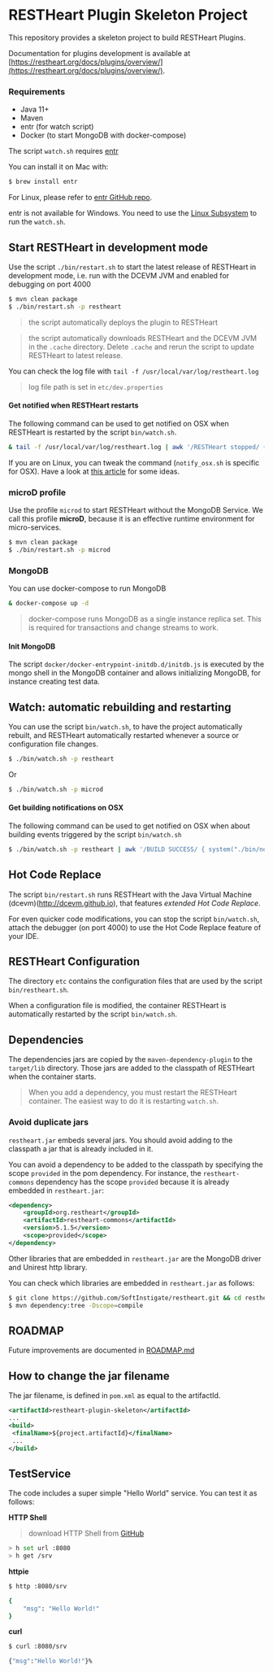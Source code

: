 # RESTHeart Plugin Skeleton Project

This repository provides a skeleton project to build RESTHeart Plugins.

Documentation for plugins development is available at [https://restheart.org/docs/plugins/overview/](https://restheart.org/docs/plugins/overview/).

### Requirements

- Java 11+
- Maven
- entr (for watch script)
- Docker (to start MongoDB with docker-compose)

The script `watch.sh` requires [entr](https://github.com/eradman/entr)

You can install it on Mac with:

```bash
$ brew install entr
```

For Linux, please refer to [entr GitHub repo](https://github.com/eradman/entr).

entr is not available for Windows. You need to use the [Linux Subsystem](https://docs.microsoft.com/en-us/windows/wsl/install-win10) to run the `watch.sh`.

## Start RESTHeart in development mode

Use the script `./bin/restart.sh` to start the latest release of RESTHeart in development mode, i.e. run with the DCEVM JVM and enabled for debugging on port 4000

```bash
$ mvn clean package
$ ./bin/restart.sh -p restheart
```

> the script automatically deploys the plugin to RESTHeart

> the script automatically downloads RESTHeart and the DCEVM JVM in the `.cache` directory. Delete `.cache` and rerun the script to update RESTHeart to latest release.

You can check the log file with `tail -f /usr/local/var/log/restheart.log`

> log file path is set in `etc/dev.properties`

#### Get notified when RESTHeart restarts

The following command can be used to get notified on OSX when RESTHeart is restarted by the script `bin/watch.sh`.

```bash
& tail -f /usr/local/var/log/restheart.log | awk '/RESTHeart stopped/ { system("./bin/notify_osx.sh RESTHeart stopped") } /RESTHeart started/ { system("./bin/notify_osx.sh RESTHeart started") } /.*/'
```

If you are on Linux, you can tweak the command (`notify_osx.sh` is specific for OSX). Have a look at [this article](https://superuser.com/questions/31917/is-there-a-way-to-show-notification-from-bash-script-in-ubuntu) for some ideas.

### microD profile

Use the profile `microd` to start RESTHeart without the MongoDB Service. We call this profile **microD**, because it is an effective runtime environment for micro-services.

```bash
$ mvn clean package
$ ./bin/restart.sh -p microd
```

### MongoDB

You can use docker-compose to run MongoDB

```bash
& docker-compose up -d
```

> docker-compose runs MongoDB as a single instance replica set. This is required for transactions and change streams to work.

#### Init MongoDB

The script `docker/docker-entrypoint-initdb.d/initdb.js` is executed by the mongo shell in the MongoDB container and allows initializing MongoDB, for instance creating test data.

## Watch: automatic rebuilding and restarting

You can use the script `bin/watch.sh`, to have the project automatically rebuilt, and RESTHeart automatically restarted whenever a source or configuration file changes.

```bash
$ ./bin/watch.sh -p restheart
```

Or

```bash
$ ./bin/watch.sh -p microd
```

#### Get building notifications on OSX

The following command can be used to get notified on OSX when about building events triggered by the script `bin/watch.sh`

```bash
$ ./bin/watch.sh -p restheart | awk '/BUILD SUCCESS/ { system("./bin/notify_osx.sh RESTHeart build:success") } /BUILD FAILURE/ { system("./bin/notify_osx.sh RESTHeart build:failure") } /Building / { system("./bin/notify_osx.sh RESTHeart building...") } /.*/'
```

## Hot Code Replace

The script `bin/restart.sh` runs RESTHeart with the Java Virtual Machine (dcevm)(http://dcevm.github.io), that features *extended Hot Code Replace*.

For even quicker code modifications, you can stop the script `bin/watch.sh`, attach the debugger (on port 4000) to use the Hot Code Replace feature of your IDE.

## RESTHeart Configuration

The directory `etc` contains the configuration files that are used by the script `bin/restheart.sh`.

When a configuration file is modified, the container RESTHeart is automatically restarted by the script `bin/watch.sh`.

## Dependencies

The dependencies jars are copied by the `maven-dependency-plugin` to the `target/lib` directory. Those jars are added to the classpath of RESTHeart when the container starts.

> When you add a dependency, you must restart the RESTHeart container. The easiest way to do it is restarting `watch.sh`.

### Avoid duplicate jars

`restheart.jar` embeds several jars. You should avoid adding to the classpath a jar that is already included in it.

You can avoid a dependency to be added to the classpath by specifying the scope `provided` in the pom dependency. For instance, the `restheart-commons` dependency has the scope `provided` because it is already embedded in `restheart.jar`:

```xml
<dependency>
    <groupId>org.restheart</groupId>
    <artifactId>restheart-commons</artifactId>
    <version>5.1.5</version>
    <scope>provided</scope>
</dependency>
```

Other libraries that are embedded in `restheart.jar` are the MongoDB driver and Unirest http library.

You can check which libraries are embedded in `restheart.jar` as follows:

```bash
$ git clone https://github.com/SoftInstigate/restheart.git && cd restheart
$ mvn dependency:tree -Dscope=compile
```

## ROADMAP

Future improvements are documented in [ROADMAP.md](ROADMAP.md)

## How to change the jar filename

The jar filename, is defined in `pom.xml` as equal to the artifactId.

```xml
<artifactId>restheart-plugin-skeleton</artifactId>
...
<build>
 <finalName>${project.artifactId}</finalName>
 ...
</build>
```

## TestService

The code includes a super simple "Hello World" service. You can test it as follows:

**HTTP Shell**

> download HTTP Shell from [GitHub](https://github.com/SoftInstigate/http-shell/releases)

```bash
> h set url :8080
> h get /srv
```

**httpie**

```bash
$ http :8080/srv

{
    "msg": "Hello World!"
}
```

**curl**

```bash
$ curl :8080/srv

{"msg":"Hello World!"}%
```
